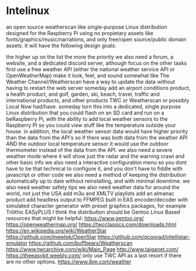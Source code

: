 # Intelinux
an open source weatherscan like single-purpose Linux distribution designed for the Raspberry Pi using no propietary assets like fonts/graphics/music/narrations, and only free/open source/public domain assets. It will have the following design goals:

the higher up on the list the more the priority
 we also need a forum, a website, and a dedicated discord server, although focus on the other tasks first
use a free weather API (either the national weather service API or OpenWeatherMap)
 make it look, feel, and sound somewhat like The Weather Channel/Weatherscan
 have a way to update the data without having to restart the web server
 someday add an airport conditions product, a health product, and golf, garden, ski, beach, travel, traffic and international products, and other products TWC or Weatherscan or possibly Local Now had/have.
someday turn this into a dedicated, single purpose Linux distribution that you could flash on an SD card and run on a beRaspberry Pi, with the ability to add local weather sensors to the Raspberry PI so you could view stuff like the temperature outside your house. in addition, the local  weather sensor data would have higher priority than the data from the API's so if there was both data from the weather API  AND the outdoor local temperature sensor it would use the outdoor thermometer instead of the data from the API.
we also need a severe weather mode where it will show just the radar and the warning crawl and other basic info
we also need a interactive configuration menu so you dont have to be that technical to configure it, and you don't have to fiddle with javascript or other code
we also need a method of keeping the distribution automatically up to date without reinstalling, and with minimal downtime.
we also need weather safety tips
we also need weather data for around the world, not just the USA
add m3u and XMLTV playlists
add an almanac product
add headless output to FFMPEG
built in EAS encoder/decoder with simulated character generator with preset graphics packages, for example Trilithic EASyPLUS
I think the distribution should be Gentoo Linux Based
resources that might be helpful:
https://www.gentoo.org/
https://openweathermap.org/
https://twcclassics.com/downloads.html
https://en.wikipedia.org/wiki/WeatherStar
https://github.com/mewtek/OpenStar
https://github.com/qconrad/intellistar-emulator
https://github.com/buffbears/Weatherscan
https://www.twcarchive.com/wiki/Main_Page
http://www.taiganet.com/
https://theeasykit.weebly.com/
only use TWC API as a last resort if there are no other options. https://www.ibm.com/weather

